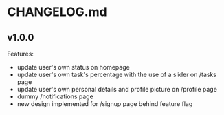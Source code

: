 # CHANGELOG.md

## v1.0.0

Features:

  - update user's own status on homepage
  - update user's own task's percentage with the use of a slider on /tasks page
  - update user's own personal details and profile picture on /profile page 
  - dummy /notifications page
  - new design implemented for /signup page behind feature flag
